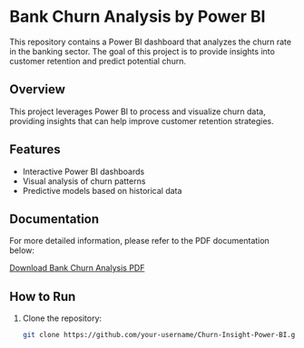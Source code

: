 # Bank Churn Analysis by Power BI

This repository contains a Power BI dashboard that analyzes the churn rate in the banking sector. The goal of this project is to provide insights into customer retention and predict potential churn.

## Overview

This project leverages Power BI to process and visualize churn data, providing insights that can help improve customer retention strategies.

## Features

- Interactive Power BI dashboards
- Visual analysis of churn patterns
- Predictive models based on historical data

## Documentation

For more detailed information, please refer to the PDF documentation below:

[Download Bank Churn Analysis PDF](docs/Bank_Churn_Analysis.pdf)

## How to Run

1. Clone the repository:
   ```bash
   git clone https://github.com/your-username/Churn-Insight-Power-BI.git
